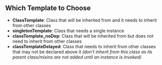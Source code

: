 ## Which Template to Choose ##

- **ClassTemplate**: Class that will be inherited from and it needs to inherit from other classes
- **singletonTemplate**: Class that needs a single instance
- **classTemplate_noDep**: Class that will be inherited from but does not need to inherit from other classes
- **classTemplateDelayed**: Class that needs to inherit from other classes that may not be declared above it *(don't inherit from this class as its parent class/mixins are not added until an instance is invoked)*
